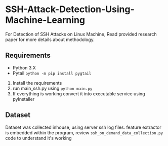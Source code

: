 # SSH-Attack-Detection-Using-Machine-Learning
For Detection of SSH Attacks on Linux Machine, Read provided research paper for more details about methodology.

## Requirements 
- Python 3.X
- Pytail <code>python -m pip install pygtail</code>

1. Install the requirements
2. run main_ssh.py using <code>python main.py</code>
3. If everything is working convert it into executable service using pyInstaller

## Dataset
Dataset was collected inhouse, using server ssh log files.
feature extractor is embedded within the program, review <code>ssh_on_demand_data_collection.py</code> code to understand it's working
